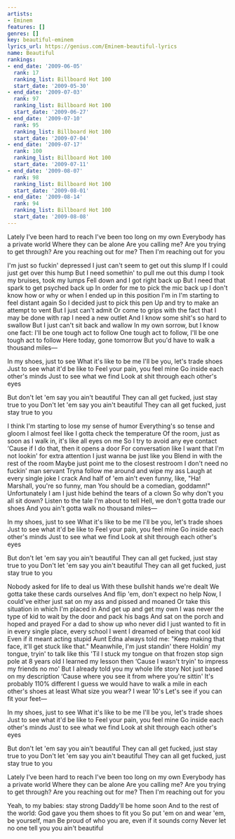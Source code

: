 ```yaml
---
artists:
- Eminem
features: []
genres: []
key: beautiful-eminem
lyrics_url: https://genius.com/Eminem-beautiful-lyrics
name: Beautiful
rankings:
- end_date: '2009-06-05'
  rank: 17
  ranking_list: Billboard Hot 100
  start_date: '2009-05-30'
- end_date: '2009-07-03'
  rank: 97
  ranking_list: Billboard Hot 100
  start_date: '2009-06-27'
- end_date: '2009-07-10'
  rank: 95
  ranking_list: Billboard Hot 100
  start_date: '2009-07-04'
- end_date: '2009-07-17'
  rank: 100
  ranking_list: Billboard Hot 100
  start_date: '2009-07-11'
- end_date: '2009-08-07'
  rank: 98
  ranking_list: Billboard Hot 100
  start_date: '2009-08-01'
- end_date: '2009-08-14'
  rank: 94
  ranking_list: Billboard Hot 100
  start_date: '2009-08-08'
---
```

Lately I've been hard to reach
I've been too long on my own
Everybody has a private world
Where they can be alone
Are you calling me?
Are you trying to get through?
Are you reaching out for me?
Then I'm reaching out for you


I'm just so fuckin' depressed
I just can't seem to get out this slump
If I could just get over this hump
But I need somethin' to pull me out this dump
I took my bruises, took my lumps
Fell down and I got right back up
But I need that spark to get psyched back up
In order for me to pick the mic back up
I don't know how or why or when
I ended up in this position I'm in
I'm starting to feel distant again
So I decided just to pick this pen
Up and try to make an attempt to vent
But I just can't admit
Or come to grips with the fact that I may be done with rap
I need a new outlet
And I know some shit's so hard to swallow
But I just can't sit back and wallow
In my own sorrow, but I know one fact:
I'll be one tough act to follow
One tough act to follow, I'll be one tough act to follow
Here today, gone tomorrow
But you'd have to walk a thousand miles—


In my shoes, just to see
What it's like to be me
I'll be you, let's trade shoes
Just to see what it'd be like to
Feel your pain, you feel mine
Go inside each other's minds
Just to see what we find
Look at shit through each other's eyes


But don't let 'em say you ain't beautiful
They can all get fucked, just stay true to you
Don't let 'em say you ain't beautiful
They can all get fucked, just stay true to you


I think I'm starting to lose my sense of humor
Everything's so tense and gloom
I almost feel like I gotta check the temperature
Of the room, just as soon as
I walk in, it's like all eyes on me
So I try to avoid any eye contact
‘Cause if I do that, then it opens a door
For conversation like I want that
I'm not lookin' for extra attention
I just wanna be just like you
Blend in with the rest of the room
Maybe just point me to the closest restroom
I don't need no fuckin' man servant
Tryna follow me around and wipe my ass
Laugh at every single joke I crack
And half of 'em ain't even funny, like, "Ha!
Marshall, you're so funny, man
You should be a comedian, goddamn!"
Unfortunately I am
I just hide behind the tears of a clown
So why don't you all sit down?
Listen to the tale I'm about to tell
Hell, we don't gotta trade our shoes
And you ain't gotta walk no thousand miles—


In my shoes, just to see
What it's like to be me
I'll be you, let's trade shoes
Just to see what it'd be like to
Feel your pain, you feel mine
Go inside each other's minds
Just to see what we find
Look at shit through each other's eyes


But don't let 'em say you ain't beautiful
They can all get fucked, just stay true to you
Don't let 'em say you ain't beautiful
They can all get fucked, just stay true to you


Nobody asked for life to deal us
With these bullshit hands we're dealt
We gotta take these cards ourselves
And flip 'em, don't expect no help
Now, I could've either just sat on my ass and pissed and moaned
Or take this situation in which I'm placed in
And get up and get my own
I was never the type of kid to wait by the door and pack his bags
And sat on the porch and hoped and prayed
For a dad to show up who never did
I just wanted to fit in in every single place, every school I went
I dreamed of being that cool kid
Even if it meant acting stupid
Aunt Edna always told me:
"Keep making that face, it'll get stuck like that."
Meanwhile, I'm just standin' there
Holdin' my tongue, tryin' to talk like this
'Til I stuck my tongue on that frozen stop sign pole at 8 years old
I learned my lesson then
‘Cause I wasn't tryin' to impress my friends no mo'
But I already told you my whole life story
Not just based on my description
‘Cause where you see it from where you're sittin'
It's probably 110% different
I guess we would have to walk a mile in each other's shoes at least
What size you wear? I wear 10's
Let's see if you can fit your feet—


In my shoes, just to see
What it's like to be me
I'll be you, let's trade shoes
Just to see what it'd be like to
Feel your pain, you feel mine
Go inside each other's minds
Just to see what we find
Look at shit through each other's eyes


But don't let 'em say you ain't beautiful
They can all get fucked, just stay true to you
Don't let 'em say you ain't beautiful
They can all get fucked, just stay true to you


Lately I've been hard to reach
I've been too long on my own
Everybody has a private world
Where they can be alone
Are you calling me?
Are you trying to get through?
Are you reaching out for me?
Then I'm reaching out for you


Yeah, to my babies: stay strong
Daddy'll be home soon
And to the rest of the world: God gave you them shoes to fit you
So put 'em on and wear 'em, be yourself, man
Be proud of who you are, even if it sounds corny
Never let no one tell you you ain't beautiful
